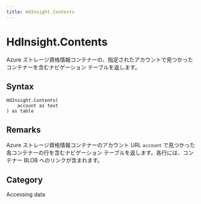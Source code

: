 ```yaml
---
title: HdInsight.Contents
---
```


# HdInsight.Contents


Azure ストレージ資格情報コンテナーの、指定されたアカウントで見つかったコンテナーを含むナビゲーション テーブルを返します。


## Syntax

```powerquery
HdInsight.Contents(
    account as text
) as table
```


## Remarks

Azure ストレージ資格情報コンテナーのアカウント URL <code>account</code> で見つかった各コンテナーの行を含むナビゲーション テーブルを返します。各行には、コンテナー BLOB へのリンクが含まれます。



## Category
Accessing data
